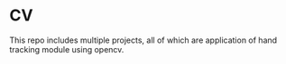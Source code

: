 # CV
This repo includes multiple projects, all of which are application of hand tracking module using opencv.
